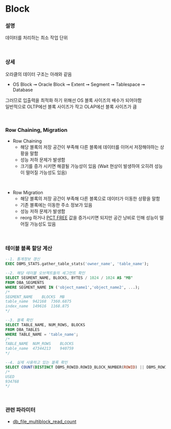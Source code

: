 Block
===

### 설명
데이터를 처리하는 최소 작업 단위

<br>

### 상세
오라클의 데이터 구조는 아래와 같음
  * OS Block ➞ Oracle Block ➞ Extent ➞ Segment ➞ Tablespace ➞ Database

그러므로 입출력을 최적화 하기 위해선 OS 블록 사이즈의 배수가 되어야함  
일반적으로 OLTP에선 블록 사이즈가 작고 OLAP에선 블록 사이즈가 큼

<br>

### Row Chaining, Migration
* Row Chaining
  * 해당 블록의 저장 공간이 부족해 다른 블록에 데이터를 이어서 저장해야하는 상황을 말함
  * 성능 저하 문제가 발생함
  * 크기를 증가 시키면 해결될 가능성이 있음 (Wait 현상이 발생하여 오히려 성능이 떨어질 가능성도 있음)

<br>

* Row Migration
  * 해당 블록의 저장 공간이 부족해 다른 블록으로 데이터가 이동한 상황을 말함
  * 기존 블록에는 이동한 주소 정보가 있음
  * 성능 저하 문제가 발생함
  * reorg 하거나 [PCT FREE](../pct/README.md#ptcfree) 값을 증가시키면 되지만 공간 낭비로 인해 성능이 떨어질 가능성도 있음

<br>

### 테이블 블록 할당 계산
```sql
--1. 통계정보 갱신
EXEC DBMS_STATS.gather_table_stats('owner_name', 'table_name');

--2. 해당 테이블 오브젝트들의 세그먼트 확인
SELECT SEGMENT_NAME, BLOCKS, BYTES / 1024 / 1024 AS "MB" 
FROM DBA_SEGMENTS 
WHERE SEGMENT_NAME IN ('object_name1','object_name2', ...);
/*
SEGMENT_NAME	BLOCKS	MB
table_name	942168	7360.6875
index_name	149616	1168.875
*/

--3. 블록 확인
SELECT TABLE_NAME, NUM_ROWS, BLOCKS
FROM DBA_TABLES 
WHERE TABLE_NAME = 'table_name';
/*
TABLE_NAME	NUM_ROWS	BLOCKS
table_name	47344213	940759
*/

--4. 실제 사용하고 있는 블록 확인
SELECT COUNT(DISTINCT DBMS_ROWID.ROWID_BLOCK_NUMBER(ROWID) || DBMS_ROWID.ROWID_RELATIVE_FNO(ROWID)) "USED" FROM owner_name.table_name;
/*
USED
934768
*/
```

<br>

### 관련 파라미터
* [db_file_multiblock_read_count](../parameter/db_file_multiblock_read_count.md)

<br>
